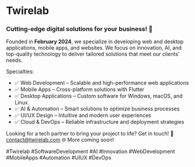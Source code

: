 # Twirelab
### Cutting-edge digital solutions for your business! 🚀

Founded in **February 2024**, we specialize in developing web and desktop applications, mobile apps, and websites. 
We focus on innovation, AI, and top-quality technology to deliver tailored solutions that meet our clients' needs.

Specialties:
- ✅ Web Development – Scalable and high-performance web applications
- ✅ Mobile Apps – Cross-platform solutions with Flutter
- ✅ Desktop Applications – Custom software for Windows, macOS, and Linux
- ✅ AI & Automation – Smart solutions to optimize business processes
- ✅ UI/UX Design – Intuitive and modern user experiences
- ✅ Cloud & DevOps – Reliable infrastructure and deployment strategies

Looking for a tech partner to bring your project to life? Get in touch!
📩 contact@twirelab.com
🌐 More coming soon!

#Twirelab #SoftwareDevelopment #AI #Innovation #WebDevelopment #MobileApps #Automation #UIUX #DevOps
